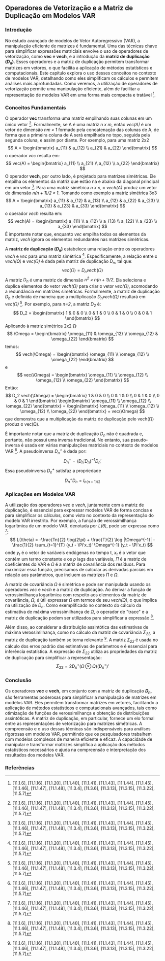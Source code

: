 ## Operadores de Vetorização e a Matriz de Duplicação em Modelos VAR

### Introdução
No estudo avançado de modelos de Vetor Autoregressivo (VAR), a manipulação eficiente de matrizes é fundamental. Uma das técnicas chave para simplificar expressões matriciais envolve o uso de operadores de vetorização, como **vec** e **vech**, e a introdução da **matriz de duplicação ($D_n$)**. Esses operadores e a matriz de duplicação permitem transformar matrizes em vetores, o que facilita a aplicação de métodos estatísticos e computacionais. Este capítulo explora o uso desses conceitos no contexto de modelos VAR, detalhando como eles simplificam os cálculos e permitem análises mais aprofundadas. Como veremos, a utilização de operadores de vetorização permite uma manipulação eficiente, além de facilitar a representação de modelos VAR em uma forma mais compacta e tratável [^1].

### Conceitos Fundamentais
O operador **vec** transforma uma matriz empilhando suas colunas em um único vetor [^1]. Formalmente, se A é uma matriz *n x m*, então *$vec(A)$* é um vetor de dimensão *$nm \times 1$* formado pela concatenação das colunas de A, de forma que a primeira coluna de A será empilhada no topo, seguida pela segunda coluna, e assim por diante. Por exemplo, para uma matriz 2x2
$$ A = \begin{bmatrix} a_{11} & a_{12} \\ a_{21} & a_{22} \end{bmatrix} $$
o operador *vec* resulta em:
$$ vec(A) = \begin{bmatrix} a_{11} \\ a_{21} \\ a_{12} \\ a_{22} \end{bmatrix} $$
O operador **vech**, por outro lado, é projetado para matrizes simétricas. Ele empilha os elementos da matriz que estão na e abaixo da diagonal principal em um vetor [^1]. Para uma matriz simétrica *n x n*, o *$vech(A)$* produz um vetor de dimensão *$n(n+1)/2 \times 1$*. Tomando como exemplo a matriz simétrica 3x3
$$ A = \begin{bmatrix} a_{11} & a_{12} & a_{13} \\ a_{12} & a_{22} & a_{23} \\ a_{13} & a_{23} & a_{33} \end{bmatrix} $$
o operador *vech* resulta em:
$$ vech(A) = \begin{bmatrix} a_{11} \\ a_{12} \\ a_{13} \\ a_{22} \\ a_{23} \\ a_{33} \end{bmatrix} $$
É importante notar que, enquanto *vec* empilha todos os elementos da matriz, *vech* ignora os elementos redundantes nas matrizes simétricas.

A **matriz de duplicação ($D_n$)** estabelece uma relação entre os operadores *vech* e *vec* para uma matriz simétrica [^1]. Especificamente, a relação entre o *$vech(\Omega)$* e *$vec(\Omega)$* é dada pela matriz de duplicação *$D_n$*, tal que:
$$ vec(\Omega) = D_n vech(\Omega) $$
A matriz *$D_n$* é uma matriz de dimensão *$n^2 \times n(n+1)/2$*. Ela seleciona e duplica elementos do vetor *$vech(\Omega)$* para criar o vetor *$vec(\Omega)$*, acomodando a redundância em matrizes simétricas. Formalmente, a matriz de duplicação *$D_n$* é definida de maneira que a multiplicação *$D_n vech(\Omega)$* resultará em *$vec(\Omega)$* [^1].
Por exemplo, para *n=2*, a matriz *$D_2$* é:
$$ D_2 = \begin{bmatrix} 1 & 0 & 0 \\ 0 & 1 & 0 \\ 0 & 1 & 0 \\ 0 & 0 & 1 \end{bmatrix} $$
Aplicando à matriz simétrica 2x2 Ω:
$$ \Omega = \begin{bmatrix} \omega_{11} & \omega_{12} \\ \omega_{12} & \omega_{22} \end{bmatrix} $$
temos:
$$ vech(\Omega) = \begin{bmatrix} \omega_{11} \\ \omega_{12} \\ \omega_{22} \end{bmatrix} $$
e
$$ vec(\Omega) = \begin{bmatrix} \omega_{11} \\ \omega_{12} \\ \omega_{12} \\ \omega_{22} \end{bmatrix} $$
Então:
$$ D_2 vech(\Omega) = \begin{bmatrix} 1 & 0 & 0 \\ 0 & 1 & 0 \\ 0 & 1 & 0 \\ 0 & 0 & 1 \end{bmatrix}  \begin{bmatrix} \omega_{11} \\ \omega_{12} \\ \omega_{22} \end{bmatrix} = \begin{bmatrix} \omega_{11} \\ \omega_{12} \\ \omega_{12} \\ \omega_{22} \end{bmatrix} = vec(\Omega) $$
que demonstra que a multiplicação da matriz de duplicação pelo vech(Ω) produz o vec(Ω).

É importante notar que a matriz de duplicação *$D_n$* não é quadrada e, portanto, não possui uma inversa tradicional. No entanto, sua pseudo-inversa é usada em várias manipulações matriciais no contexto de modelos VAR [^1]. A pseudoinversa *$D_n^+$*  é dada por:
$$ D_n^+ = (D_n' D_n)^{-1} D_n' $$
Essa pseudoinversa *$D_n^+$* satisfaz a propriedade
$$ D_n^+ D_n = I_{n(n+1)/2} $$

### Aplicações em Modelos VAR
A utilização dos operadores *vec* e *vech*, juntamente com a matriz de duplicação, é essencial para expressar modelos VAR de forma concisa e para simplificar os cálculos, como visto no contexto da representação do modelo VAR irrestrito. Por exemplo, a função de verossimilhança logarítmica de um modelo VAR, denotada por *$L(\theta)$*, pode ser expressa como [^1]:
$$ L(\theta) = -\frac{Tn}{2} \log(2\pi) + \frac{T}{2} \log |\Omega^{-1}| - \frac{1}{2} \sum_{t=1}^{T} (y_t - \Pi'x_t)' \Omega^{-1} (y_t - \Pi'x_t) $$
onde *$y_t$* é o vetor de variáveis endógenas no tempo t, *$x_t$* é o vetor que contém um termo constante e os *p* lags das variáveis,  *$\Pi$* é a matriz de coeficientes do VAR e *$\Omega$* é a matriz de covariância dos resíduos. Para maximizar essa função, precisamos de calcular as derivadas parciais em relação aos parâmetros, que incluem as matrizes *$\Pi$* e *$\Omega$*.

A matriz de covariância *$\Omega$*  é simétrica e pode ser manipulada usando os operadores *vec* e *vech* e a matriz de duplicação. Ao derivar a função de verossimilhança logarítmica com respeito aos elementos da matriz de covariância, *$\Omega$*, é útil expressar *$\Omega$* em termos de seu *$vech(\Omega)$*, o que implica na utilização de *$D_n$*. Como exemplificado no contexto do cálculo da estimativa de máxima verossimilhança de *$\Omega$*, o operador de "trace" e a matriz de duplicação podem ser utilizados para simplificar a expressão [^1].

Além disso, ao considerar a distribuição assintótica das estimativas de máxima verossimilhança, como no cálculo da matriz de covariância *$\Sigma_{22}$*, a matriz de duplicação também se torna relevante [^1]. A matriz *$\Sigma_{22}$* é usada no cálculo dos erros padrão das estimativas de parâmetros e é essencial para inferência estatística. A expressão de *$\Sigma_{22}$* utiliza as propriedades da matriz de duplicação para simplificar a representação:
$$ \Sigma_{22} = 2D_n^+ (\Omega \otimes \Omega) (D_n^+)' $$

### Conclusão

Os operadores **vec** e **vech**, em conjunto com a matriz de duplicação **$D_n$**, são ferramentas poderosas para simplificar a manipulação de matrizes em modelos VAR. Eles permitem transformar matrizes em vetores, facilitando a aplicação de métodos estatísticos e computacionais avançados, tais como otimização de funções de verossimilhança e obtenção de distribuições assintóticas. A matriz de duplicação, em particular, fornece um elo formal entre as representações de vetorização para matrizes simétricas. A compreensão e o uso dessas técnicas são indispensáveis para análises rigorosas em modelos VAR, permitindo que os pesquisadores trabalhem com modelos complexos de maneira eficiente e eficaz. A capacidade de manipular e transformar matrizes simplifica a aplicação dos métodos estatísticos necessários e ajuda na compreensão e interpretação dos resultados dos modelos VAR.

### Referências
[^1]:  [11.1.6], [11.1.16], [11.1.20], [11.1.40], [11.1.41], [11.1.43], [11.1.44], [11.1.45], [11.1.46], [11.1.47], [11.1.48], [11.3.4], [11.3.6], [11.3.13], [11.3.15], [11.3.22], [11.5.7]
<!-- END -->
